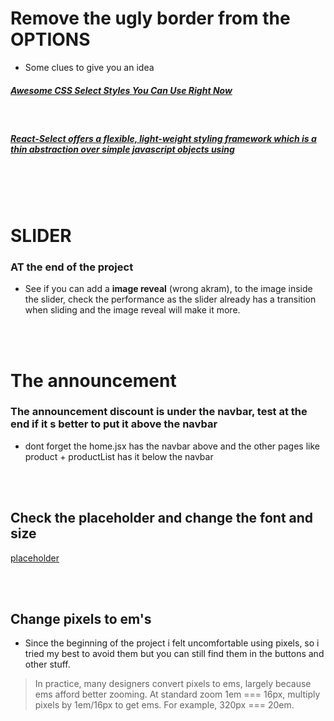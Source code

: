 # Remove the ugly border from the OPTIONS

- Some clues to give you an idea

##### [Awesome CSS Select Styles You Can Use Right Now](https://www.sliderrevolution.com/resources/css-select-styles/)

<br>

##### [React-Select offers a flexible, light-weight styling framework which is a thin abstraction over simple javascript objects using](https://react-select.com/styles)

<br>

<br>
<br>

# SLIDER

### AT the end of the project

- See if you can add a **image reveal** (wrong akram), to the image inside the slider, check the performance as the slider already has a transition when sliding and the image reveal will make it more.

<br>
<br>

# The announcement

### The announcement discount is under the navbar, test at the end if it s better to put it above the navbar

- dont forget the home.jsx has the navbar above and the other pages like product + productList has it below the navbar

<br>
<br>

## Check the placeholder and change the font and size

[placeholder](https://stackoverflow.com/questions/38922878/set-text-input-placeholder-color-in-reactjs)

<br>
<br>

## Change pixels to em's

- Since the beginning of the project i felt uncomfortable using pixels, so i tried my best to avoid them but you can still find them in the buttons and other stuff.

> In practice, many designers convert pixels to ems, largely because ems afford better zooming. At standard zoom 1em === 16px, multiply pixels by 1em/16px to get ems. For example, 320px === 20em.
